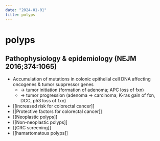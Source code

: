 ```yaml
---
date: "2024-01-01"
title: polyps
---
```



# polyps

## Pathophysiology & epidemiology (NEJM 2016;374:1065)

- Accumulation of mutations in colonic epithelial cell DNA affecting oncogenes & tumor suppressor genes
  - → tumor initiation (formation of adenoma; APC loss of fxn)
  - → tumor progression (adenoma → carcinoma; K-ras gain of fxn, DCC, p53 loss of fxn)
- [[increased risk for colorectal cancer]]
- [[Protective factors for colorectal cancer]]
- [[Neoplastic polyps]]
- [[Non-neoplastic polyps]]
- [[CRC screening]]
- [[hamartomatous polyps]]
